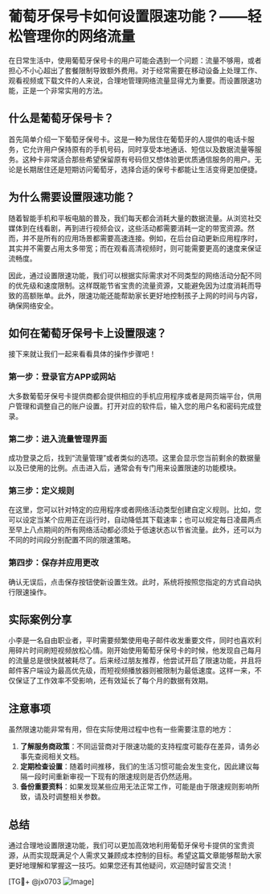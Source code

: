 # 葡萄牙保号卡如何设置限速功能？——轻松管理你的网络流量

在日常生活中，使用葡萄牙保号卡的用户可能会遇到一个问题：流量不够用，或者担心不小心超出了套餐限制导致额外费用。对于经常需要在移动设备上处理工作、观看视频或下载文件的人来说，合理地管理网络流量显得尤为重要。而设置限速功能，正是一个非常实用的方法。

## 什么是葡萄牙保号卡？

首先简单介绍一下葡萄牙保号卡。这是一种为居住在葡萄牙的人提供的电话卡服务，它允许用户保持原有的手机号码，同时享受本地通话、短信以及数据流量等服务。这种卡非常适合那些希望保留原有号码但又想体验更优质通信服务的用户。无论是长期居住还是短期访问葡萄牙，选择合适的保号卡都能让生活变得更加便捷。

## 为什么需要设置限速功能？

随着智能手机和平板电脑的普及，我们每天都会消耗大量的数据流量。从浏览社交媒体到在线看剧，再到进行视频会议，这些活动都需要消耗一定的带宽资源。然而，并不是所有的应用场景都需要高速连接。例如，在后台自动更新应用程序时，其实并不需要占用太多带宽；而在观看高清视频时，则可能需要更高的速度来保证流畅度。

因此，通过设置限速功能，我们可以根据实际需求对不同类型的网络活动分配不同的优先级和速度限制。这样既能节省宝贵的流量资源，又能避免因为过度消耗而导致的高额账单。此外，限速功能还能帮助家长更好地控制孩子上网的时间与内容，确保网络安全。

## 如何在葡萄牙保号卡上设置限速？

接下来就让我们一起来看看具体的操作步骤吧！

### 第一步：登录官方APP或网站

大多数葡萄牙保号卡提供商都会提供相应的手机应用程序或者是网页端平台，供用户管理和调整自己的账户设置。打开对应的软件后，输入您的用户名和密码完成登录。

### 第二步：进入流量管理界面

成功登录之后，找到“流量管理”或者类似的选项。这里会显示您当前剩余的数据量以及已使用的比例。点击进入后，通常会有专门用来设置限速的功能模块。

### 第三步：定义规则

在这里，您可以针对特定的应用程序或者网络活动类型创建自定义规则。比如，您可以设定当某个应用正在运行时，自动降低其下载速率；也可以规定每日凌晨两点至早上八点期间的所有网络活动都必须处于低速状态以节省流量。此外，还可以为不同的时间段分别配置不同的限速策略。

### 第四步：保存并应用更改

确认无误后，点击保存按钮使新设置生效。此时，系统将按照您指定的方式自动执行限速操作。

## 实际案例分享

小李是一名自由职业者，平时需要频繁使用电子邮件收发重要文件，同时也喜欢利用碎片时间刷短视频放松心情。刚开始使用葡萄牙保号卡的时候，他发现自己每月的流量总是很快就被耗尽了。后来经过朋友推荐，他尝试开启了限速功能，并且将邮件客户端设为最高优先级，而短视频播放器则被限制为最低速度。这样一来，不仅保证了工作效率不受影响，还有效延长了每个月的数据有效期。

## 注意事项

虽然限速功能非常有用，但在实际使用过程中也有一些需要注意的地方：

1. **了解服务商政策**：不同运营商对于限速功能的支持程度可能存在差异，请务必事先查阅相关文档。
2. **定期检查设置**：随着时间推移，我们的生活习惯可能会发生变化，因此建议每隔一段时间重新审视一下现有的限速规则是否仍然适用。
3. **备份重要资料**：如果发现某些应用无法正常工作，可能是由于限速规则影响所致，请及时调整相关参数。

## 总结

通过合理地设置限速功能，我们可以更加高效地利用葡萄牙保号卡提供的宝贵资源，从而实现既满足个人需求又兼顾成本控制的目标。希望这篇文章能够帮助大家更好地理解和掌握这一技巧。如果您还有其他疑问，欢迎随时留言交流！

[TG💪+ @jx0703 ![Image](https://github.com/user-attachments/assets/dbca1d08-cadb-493c-b0ec-ad6f7a83f270)]